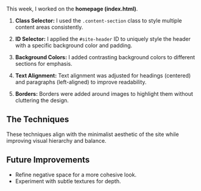 This week, I worked on the **homepage (index.html)**.

1. **Class Selector:** 
   I used the `.content-section` class to style multiple content areas consistently.

2. **ID Selector:**
   I applied the `#site-header` ID to uniquely style the header with a specific background color and padding.

3. **Background Colors:** 
   I added contrasting background colors to different sections for emphasis.

4. **Text Alignment:** 
   Text alignment was adjusted for headings (centered) and paragraphs (left-aligned) to improve readability.

5. **Borders:**
   Borders were added around images to highlight them without cluttering the design.

## The Techniques
These techniques align with the minimalist aesthetic of the site while improving visual hierarchy and balance.

## Future Improvements
- Refine negative space for a more cohesive look.
- Experiment with subtle textures for depth.

